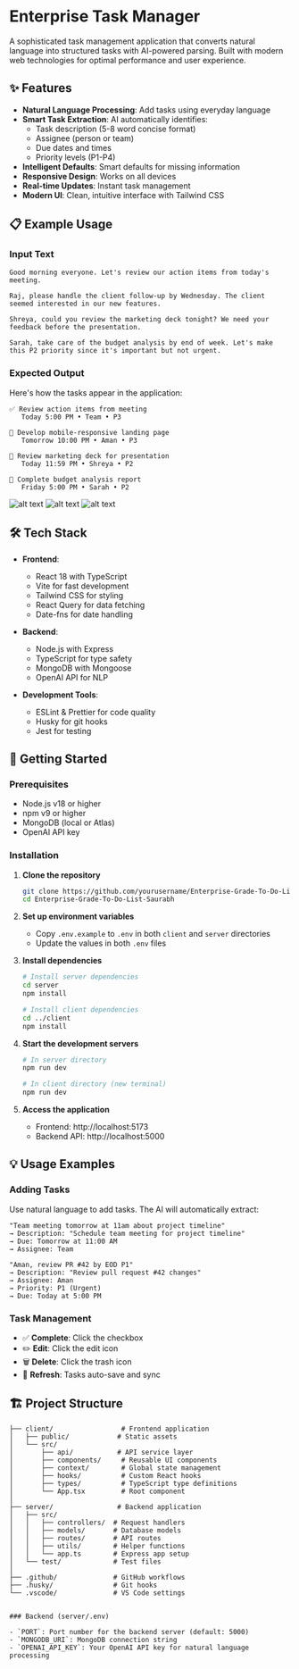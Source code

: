 # Enterprise Task Manager

A sophisticated task management application that converts natural language into structured tasks with AI-powered parsing. Built with modern web technologies for optimal performance and user experience.

## ✨ Features

- **Natural Language Processing**: Add tasks using everyday language
- **Smart Task Extraction**: AI automatically identifies:
  - Task description (5-8 word concise format)
  - Assignee (person or team)
  - Due dates and times
  - Priority levels (P1-P4)
- **Intelligent Defaults**: Smart defaults for missing information
- **Responsive Design**: Works on all devices
- **Real-time Updates**: Instant task management
- **Modern UI**: Clean, intuitive interface with Tailwind CSS

## 📋 Example Usage

### Input Text
```
Good morning everyone. Let's review our action items from today's meeting. 

Raj, please handle the client follow-up by Wednesday. The client seemed interested in our new features.

Shreya, could you review the marketing deck tonight? We need your feedback before the presentation.

Sarah, take care of the budget analysis by end of week. Let's make this P2 priority since it's important but not urgent.
```

### Expected Output

Here's how the tasks appear in the application:

```
✅ Review action items from meeting
   Today 5:00 PM • Team • P3

🔄 Develop mobile-responsive landing page
   Tomorrow 10:00 PM • Aman • P3

🔄 Review marketing deck for presentation
   Today 11:59 PM • Shreya • P2

🔄 Complete budget analysis report
   Friday 5:00 PM • Sarah • P2
```
![alt text](image.png)
![alt text](image-1.png)
![alt text](image-2.png)



## 🛠️ Tech Stack

- **Frontend**:
  - React 18 with TypeScript
  - Vite for fast development
  - Tailwind CSS for styling
  - React Query for data fetching
  - Date-fns for date handling

- **Backend**:
  - Node.js with Express
  - TypeScript for type safety
  - MongoDB with Mongoose
  - OpenAI API for NLP

- **Development Tools**:
  - ESLint & Prettier for code quality
  - Husky for git hooks
  - Jest for testing

## 🚀 Getting Started

### Prerequisites

- Node.js v18 or higher
- npm v9 or higher
- MongoDB (local or Atlas)
- OpenAI API key

### Installation

1. **Clone the repository**
   ```bash
   git clone https://github.com/yourusername/Enterprise-Grade-To-Do-List-Saurabh.git
   cd Enterprise-Grade-To-Do-List-Saurabh
   ```

2. **Set up environment variables**
   - Copy `.env.example` to `.env` in both `client` and `server` directories
   - Update the values in both `.env` files

3. **Install dependencies**
   ```bash
   # Install server dependencies
   cd server
   npm install
   
   # Install client dependencies
   cd ../client
   npm install
   ```

4. **Start the development servers**
   ```bash
   # In server directory
   npm run dev
   
   # In client directory (new terminal)
   npm run dev
   ```

5. **Access the application**
   - Frontend: http://localhost:5173
   - Backend API: http://localhost:5000

## 💡 Usage Examples

### Adding Tasks

Use natural language to add tasks. The AI will automatically extract:

```
"Team meeting tomorrow at 11am about project timeline"
→ Description: "Schedule team meeting for project timeline"
→ Due: Tomorrow at 11:00 AM
→ Assignee: Team
```

```
"Aman, review PR #42 by EOD P1"
→ Description: "Review pull request #42 changes"
→ Assignee: Aman
→ Priority: P1 (Urgent)
→ Due: Today at 5:00 PM
```

### Task Management

- ✅ **Complete**: Click the checkbox
- ✏️ **Edit**: Click the edit icon
- 🗑️ **Delete**: Click the trash icon
- 🔄 **Refresh**: Tasks auto-save and sync


## 🏗 Project Structure

```
├── client/                 # Frontend application
│   ├── public/            # Static assets
│   └── src/
│       ├── api/           # API service layer
│       ├── components/     # Reusable UI components
│       ├── context/        # Global state management
│       ├── hooks/          # Custom React hooks
│       ├── types/          # TypeScript type definitions
│       └── App.tsx         # Root component
│
├── server/                # Backend application
│   ├── src/
│   │   ├── controllers/  # Request handlers
│   │   ├── models/       # Database models
│   │   ├── routes/       # API routes
│   │   ├── utils/        # Helper functions
│   │   └── app.ts        # Express app setup
│   └── test/             # Test files
│
├── .github/              # GitHub workflows
├── .husky/               # Git hooks
└── .vscode/              # VS Code settings


### Backend (server/.env)

- `PORT`: Port number for the backend server (default: 5000)
- `MONGODB_URI`: MongoDB connection string
- `OPENAI_API_KEY`: Your OpenAI API key for natural language processing



